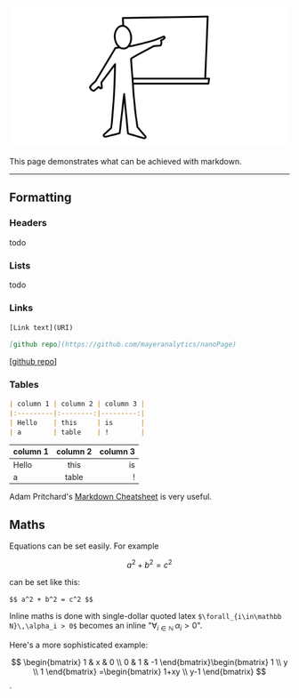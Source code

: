 ![](demo.svg)

This page demonstrates what can be achieved with markdown.

---

## Formatting

### Headers

todo

### Lists

todo

### Links
`[Link text](URI)`

```markdown
[github repo](https://github.com/mayeranalytics/nanoPage)
```

[[github repo](https://github.com/mayeranalytics/nanoPage)]

### Tables

```markdown
| column 1 | column 2 | column 3 |
|:---------|:--------:|---------:|
| Hello    | this     | is       |
| a        | table    | !        |
```

| column 1 | column 2 | column 3 |
| :------- | :------: | -------: |
| Hello    |   this   |       is |
| a        |  table   |        ! |

Adam Pritchard's [Markdown Cheatsheet](https://github.com/adam-p/markdown-here/wiki/Markdown-Cheatsheet) is very useful.

## Maths

Equations can be set easily. For example

$$ a^2 + b^2 = c^2 $$

can be set like this:

```
$$ a^2 + b^2 = c^2 $$
```

Inline maths is done with single-dollar quoted latex `$\forall_{i\in\mathbb N}\,\alpha_i > 0$` becomes an inline "$\forall_{i\in\mathbb N}\,\alpha_i > 0$".

Here's a more sophisticated example:

$$ \begin{bmatrix}		1 & x & 0 \\		0 & 1 & -1	\end{bmatrix}\begin{bmatrix}		1  \\		y  \\		1	\end{bmatrix}	=\begin{bmatrix}		1+xy  \\		y-1	\end{bmatrix} $$.



